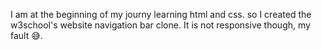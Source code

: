 I am at the beginning of my journy learning html and css. so I created the w3school's website navigation bar clone. It is not responsive though, my fault 😅. 
